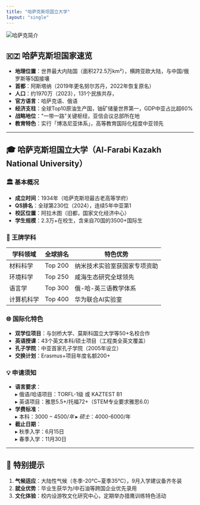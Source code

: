 ```yaml
---
title: "哈萨克斯坦国立大学"
layout: "single"
---
```


![哈萨克简介](/img/哈萨克斯坦国立大学-1.jpg)

##  🇰🇿 哈萨克斯坦国家速览
- **地理位置**：世界最大内陆国（面积272.5万km²），横跨亚欧大陆，与中国/俄罗斯等5国接壤
- **首都**：阿斯塔纳（2019年更名努尔苏丹，2022年恢复原名）
- **人口**：约1970万（2023），131个民族共存，
- **官方语言**：哈萨克语、俄语
- **经济支柱**：全球Top10原油生产国，铀矿储量世界第一，GDP中亚占比超60%
- **战略地位**："一带一路"关键枢纽，亚信会议总部所在地
- **教育特色**：实行「博洛尼亚体系」，高等教育国际化程度中亚领先

---

## 🎓 哈萨克斯坦国立大学（Al-Farabi Kazakh National University）
### 🏛 基本概况
- **成立时间**：1934年（哈萨克斯坦最古老高等学府）
- **QS排名**：全球第230位（2024），连续5年中亚第1
- **校区位置**：阿拉木图（旧都，国家文化经济中心）
- **学生规模**：2.3万+在校生，含来自70国的3500+国际生

### 🚀 王牌学科
| 学科领域       | 全球排名 | 特色优势                   |
|----------------|----------|----------------------------|
| 材料科学       | Top 200  | 纳米技术实验室获国家专项资助|
| 环境科学       | Top 250  | 咸海生态研究全球领先       |
| 语言学         | Top 300  | 俄-哈-英三语教学体系       |
| 计算机科学     | Top 400  | 华为联合AI实验室           |

### 🌐 国际化特色
- **双学位项目**：与剑桥大学、莫斯科国立大学等50+名校合作
- **英语授课**：43个英文本科/硕士项目（工程类全英文覆盖）
- **孔子学院**：中亚首家孔子学院（2005年设立）
- **交换计划**：Erasmus+项目年度名额200+ 

### 💡 申请须知
- **语言要求**：  
  ▸ 俄语/哈语项目：TORFL-1级 或 KAZTEST B1  
  ▸ 英语项目：雅思5.5+/托福72+（STEM专业要求雅思6.0）
- **学费标准**：  
  ▸ 本科：$3000-4500/年  
  ▸ 硕士：$4000-6000/年
- **截止日期**：  
  ▸ 秋季入学：6月15日  
  ▸ 春季入学：11月30日

---

## 📌 特别提示
1. **气候适应**：大陆性气候（冬季-20℃~夏季35℃），9月入学建议备齐冬装
2. **就业优势**：毕业生获华为/中石油等跨国企业优先录用
3. **文化体验**：校内设游牧文化研究中心，定期举办猎鹰训练特色活动